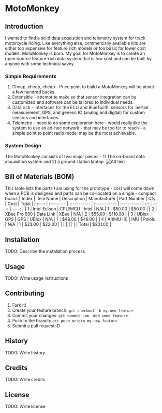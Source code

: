 # MotoMonkey
## Introduction
I wanted to find a solid data acquisition and telemetry system for track motorcycle riding. Like everything else, commercially available kits are either too expensive for feature rich models or too basic for lower cost models.  MotoMonkey is born. My goal for MotoMonkey is to create an open-source feature-rich data system that is low cost and can be built by anyone with some technical savvy.  

### Simple Requirements
1. Cheap, cheap, cheap - Price point to build a MotoMonkey will be about a few hundred bucks.
2. Extensible - attempt to make so that sensor integration can be customized and software can be tailored to individual needs.
3. Data rich - interfaces for the ECU and BlueTooth, sensors for inertial measurement, GPS, and generic IO (analog and digital) for custom sensors and interfaces.
4. Telemetry - need to do some exploration here - would really like the system to use an ad-hoc network - that may be too far to reach - a simple point to point radio model may be the most achievable.

### System Design
The MotoMonkey consists of two major pieces - 1) The on-board data acquisition system and 2) a ground station laptop.
![Alt text](https://cloud.githubusercontent.com/assets/3347351/15641098/427cf59a-25f3-11e6-8442-03b79fd1e716.png)

## Bill of Materials (BOM)
This table lists the parts I am using for the prototype - cost will come down when a PCB is designed and parts can be co-located on a single - compact board.
| Index | Item Name    | Description | Manufacturer | Part Number | Qty | Cost   | Total   |
| :---: | :--------    | :---------- | :----------- | :---------- | :-: | ---:   | ----:   |
| 1     | Intel Edison | CPU/MCU     | Intel        | N/A         | 1   | $50.00 | $50.00  |
| 2     | XBee Pro 900 | Data Link   | XBee         | N/A         | 2   | $55.00 | $110.00 |
| 3     | UBlox GPS    | GPS         | UBlox        | N/A         | 1   | $49.00 | $49.00  |
| 4     | AltIMU-10    | IMU         | Pololu       | N/A         | 1   | $23.00 | $22.00  |
|       |              |             |              |             |     | Total  | $231.00 |



## Installation
TODO: Describe the installation process

## Usage
TODO: Write usage instructions

## Contributing
1. Fork it!
2. Create your feature branch: `git checkout -b my-new-feature`
3. Commit your changes: `git commit -am 'Add some feature'`
4. Push to the branch: `git push origin my-new-feature`
5. Submit a pull request :D

## History
TODO: Write history

## Credits
TODO: Write credits

## License
TODO: Write license
